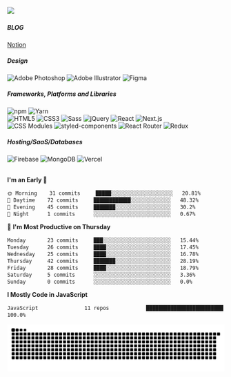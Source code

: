 ![](https://github-profile-summary-cards.vercel.app/api/cards/profile-details?username=onmidnightblue&theme=default)
<br />
##### BLOG
<a href="https://onmidnightblue.notion.site/FrontEnd-a6d84cb2fd8e413ea62ea3046eb15f19">Notion</a>

##### Design
<img alt="Adobe Photoshop" src ="https://img.shields.io/badge/Adobe Photoshop-FFFFFF?style=flat&logo=Adobe Photoshop&logoColor=31A8FF"/> <img alt="Adobe Illustrator" src ="https://img.shields.io/badge/Adobe Illustrator-FFFFFF?style=flat&logo=Adobe Illustrator&logoColor=FF9A00"/> <img alt="Figma" src ="https://img.shields.io/badge/Figma-FFFFFF?style=flat&logo=Figma&logoColor=F24E1E"/> 

##### Frameworks, Platforms and Libraries
<img alt="npm" src ="https://img.shields.io/badge/npm-FFFFFF?style=flat&logo=npm&logoColor=CB3837"/> <img alt="Yarn" src ="https://img.shields.io/badge/Yarn-FFFFFF?style=flat&logo=Yarn&logoColor=2C8EBB"/>
<br />
<img alt="HTML5" src ="https://img.shields.io/badge/HTML5-FFFFFF?style=flat&logo=HTML5&logoColor=E34F26"/> <img alt="CSS3" src ="https://img.shields.io/badge/CSS3-FFFFFF?style=flat&logo=CSS3&logoColor=1572B6"/> <img alt="Sass" src ="https://img.shields.io/badge/Sass-FFFFFF?style=flat&logo=Sass&logoColor=CC6699"/> <img alt="jQuery" src ="https://img.shields.io/badge/jQuery-FFFFFF?style=flat&logo=jQuery&logoColor=0769AD"/> <img alt="React" src ="https://img.shields.io/badge/React-FFFFFF?style=flat&logo=React&logoColor=61DAFB"/> <img alt="Next.js" src ="https://img.shields.io/badge/Next.js-FFFFFF?style=flat&logo=Next.js&logoColor=000000"/>
<br />
<img alt="CSS Modules" src ="https://img.shields.io/badge/CSS Modules-FFFFFF?style=flat&logo=CSS Modules&logoColor=000000"/> <img alt="styled-components" src ="https://img.shields.io/badge/styled components-FFFFFF?style=flat&logo=styled-components&logoColor=DB7093"/> <img alt="React Router" src ="https://img.shields.io/badge/React Router-FFFFFF?style=flat&logo=React Router&logoColor=CA4245"/> <img alt="Redux" src ="https://img.shields.io/badge/Redux-FFFFFF?style=flat&logo=Redux&logoColor=764ABC"/>

##### Hosting/SaaS/Databases
<img alt="Firebase" src ="https://img.shields.io/badge/Firebase-FFFFFF?style=flat&logo=Firebase&logoColor=FFCA28"/> <img alt="MongoDB" src ="https://img.shields.io/badge/MongoDB-FFFFFF?style=flat&logo=MongoDB&logoColor=MongoDB"/> <img alt="Vercel" src ="https://img.shields.io/badge/Vercel-FFFFFF?style=flat&logo=Vercel&logoColor=000000"/>
<br /><br />

<!--START_SECTION:waka-->
**I'm an Early 🐤** 

```text
🌞 Morning    31 commits     █████░░░░░░░░░░░░░░░░░░░░   20.81% 
🌆 Daytime    72 commits     ████████████░░░░░░░░░░░░░   48.32% 
🌃 Evening    45 commits     ███████░░░░░░░░░░░░░░░░░░   30.2% 
🌙 Night      1 commits      ░░░░░░░░░░░░░░░░░░░░░░░░░   0.67%

```
📅 **I'm Most Productive on Thursday** 

```text
Monday       23 commits     ███░░░░░░░░░░░░░░░░░░░░░░   15.44% 
Tuesday      26 commits     ████░░░░░░░░░░░░░░░░░░░░░   17.45% 
Wednesday    25 commits     ████░░░░░░░░░░░░░░░░░░░░░   16.78% 
Thursday     42 commits     ███████░░░░░░░░░░░░░░░░░░   28.19% 
Friday       28 commits     ████░░░░░░░░░░░░░░░░░░░░░   18.79% 
Saturday     5 commits      ░░░░░░░░░░░░░░░░░░░░░░░░░   3.36% 
Sunday       0 commits      ░░░░░░░░░░░░░░░░░░░░░░░░░   0.0%

```


**I Mostly Code in JavaScript** 

```text
JavaScript               11 repos            █████████████████████████   100.0%

```



<!--END_SECTION:waka-->


![snake gif](https://github.com/onmidnightblue/onmidnightblue/blob/output/github-contribution-grid-snake.svg)
